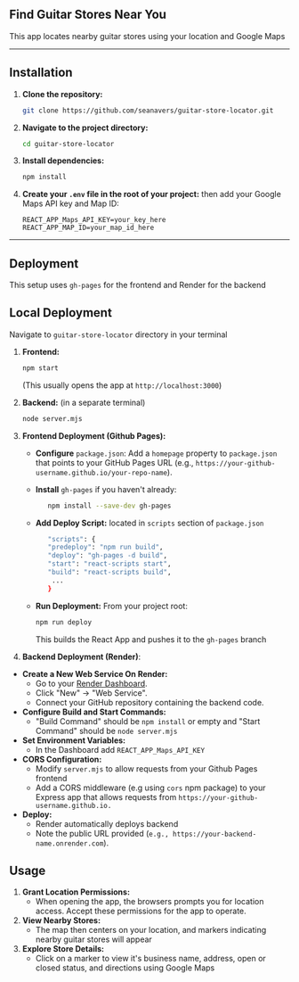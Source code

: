 ## Find Guitar Stores Near You 

This app locates nearby guitar stores using your location and Google Maps 

---

## Installation
1.  **Clone the repository:**
    ```bash
    git clone https://github.com/seanavers/guitar-store-locator.git
    ```
2.  **Navigate to the project directory:**
    ```bash
    cd guitar-store-locator
    ```
3.  **Install dependencies:**
    ```bash
    npm install
    ```
4.  **Create your `.env` file in the root of your project:**
   then add your Google Maps API key and Map ID:

    ```
    REACT_APP_Maps_API_KEY=your_key_here
    REACT_APP_MAP_ID=your_map_id_here
    ```
---

## Deployment 
This setup uses `gh-pages` for the frontend and Render for the backend

## Local Deployment 
Navigate to `guitar-store-locator` directory in your terminal

1.  **Frontend:**
    ```bash
    npm start
    ```
    (This usually opens the app at `http://localhost:3000`)
2.  **Backend:** (in a separate terminal)
    ```bash
    node server.mjs
    ```

1. **Frontend Deployment (Github Pages):**
   - **Configure** `package.json`: Add a `homepage` property to `package.json` that points to your GitHub Pages URL  (e.g., `https://your-github-username.github.io/your-repo-name`).
     
   - **Install** `gh-pages` if you haven't already: 
     ```bash
        npm install --save-dev gh-pages
     ```
   - **Add Deploy Script:** located in `scripts` section of `package.json`
     ```bash
        "scripts": {
        "predeploy": "npm run build",
        "deploy": "gh-pages -d build",
        "start": "react-scripts start",
        "build": "react-scripts build",
         ...
        }
        ```
    * **Run Deployment:** From your project root:
        ```bash
        npm run deploy
      ```
      This builds the React App and pushes it to the `gh-pages` branch
2. **Backend Deployment (Render)**: 
- **Create a New Web Service On Render:**
     - Go to your  [Render Dashboard](https://dashboard.render.com/).
     - Click "New" -> "Web Service".
     - Connect your GitHub repository containing the backend code.
- **Configure Build and Start Commands:**
     - "Build Command" should be `npm install` or empty and "Start Command" should be `node server.mjs`
- **Set Environment Variables:**
     - In the Dashboard add `REACT_APP_Maps_API_KEY`
- **CORS Configuration:**
     - Modify `server.mjs` to allow requests from your Github Pages frontend
     - Add a CORS middleware (e.g using `cors` npm package) to your Express app that allows requests from `https://your-github-username.github.io.`
- **Deploy:**
     - Render automatically deploys backend
     - Note the public URL provided  (`e.g., https://your-backend-name.onrender.com`).

## Usage 
1. **Grant Location Permissions:**
   - When opening the app, the browsers prompts you for location access. Accept these permissions for the app to operate.
2. **View Nearby Stores:** 
   - The map then centers on your location, and markers indicating nearby guitar stores will appear
3. **Explore Store Details:** 
   - Click on a marker to view it's business name, address, open or closed status, and directions using Google Maps 
